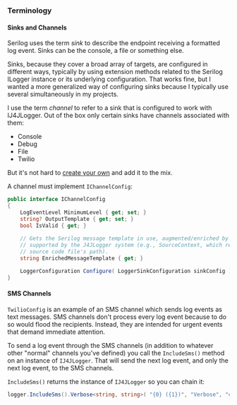 ### Terminology

#### Sinks and Channels

Serilog uses the term *sink* to describe the endpoint receiving a formatted
log event. Sinks can be the console, a file or something else.

Sinks, because they cover a broad array of targets, are configured in
different ways, typically by using extension methods related to the
Serilog ILogger instance or its underlying configuration. That works fine, but I 
wanted a more generalized way of configuring sinks because I typically use several 
simultaneously in my projects. 

I use the term *channel* to refer to a sink that is configured to work with
IJ4JLogger. Out of the box only certain sinks have channels associated with
them:
- Console
- Debug
- File
- Twilio

But it's not hard to [create your own](channel.md) and add it to the mix.

A channel must implement `IChannelConfig`:
```csharp
public interface IChannelConfig
{
    LogEventLevel MinimumLevel { get; set; }
    string? OutputTemplate { get; set; }
    bool IsValid { get; }
        
    // Gets the Serilog message template in use, augmented/enriched by optional fields
    // supported by the J4JLogger system (e.g., SourceContext, which represents the 
    // source code file's path).
    string EnrichedMessageTemplate { get; }

    LoggerConfiguration Configure( LoggerSinkConfiguration sinkConfig );
}
```

#### SMS Channels

`TwilioConfig` is an example of an SMS channel which sends log events as text messages.
SMS channels don't process every log event because to do so would flood the recipients.
Instead, they are intended for urgent events that demand immediate attention. 

To send a log event through the SMS channels (in addition to whatever other "normal"
channels you've defined) you call the `IncludeSms()` method on an instance 
of `IJ4JLogger`. That will send the next log event, and only the next log event, to 
the SMS channels. 

`IncludeSms()` returns the instance of `IJ4JLogger` so you can chain it:
```csharp
logger.IncludeSms().Verbose<string, string>( "{0} ({1})", "Verbose", "configPath" );
```